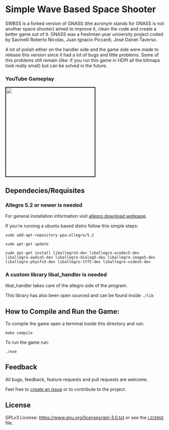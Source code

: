 # Simple Wave Based Space Shooter

SWBSS is a forked  version of GNASS (the acronym stands for GNASS is not another space shooter) aimed to improve it, clean the code and create a better game out of it. GNASS was a freshmen year university project coded by Savinelli Roberto Nicolás, Juan Ignacio Piccardi, José Daniel Taverso.

A lot of polish either on the handler side and the game side were made to release this version since it had a lot of bugs and little problems. Some of this problems still remain (like: if you run this game in HDPI all the bitmaps look really small) but can be solved in the future.

### YouTube Gameplay

<a href="https://www.youtube.com/embed/YEgkpkBWMQY" target="_blank">
<img src="http://img.youtube.com/vi/YEgkpkBWMQY/0.jpg" width="280" border="2" /></a>

## Dependecies/Requisites

### Allegro 5.2 or newer is needed

For general installation information visit [allegro download webpage](https://liballeg.org/download.html).

If you're running a ubuntu based distro follow this simple steps:

```
sudo add-apt-repository ppa:allegro/5.2

sudo apt-get update

sudo apt-get install liballegro5-dev liballegro-acodec5-dev liballegro-audio5-dev liballegro-dialog5-dev liballegro-image5-dev liballegro-physfs5-dev liballegro-ttf5-dev liballegro-video5-dev
```

### A custom library libal_handler is needed

libal_handler takes care of the allegro side of the program.

This library has also been open sourced and can be found inside `./lib`

## How to Compile and Run the Game:

To compile the game open a terminal inside this directory and run: 
```
make compile
```
To run the game run:
```
./exe
```
## Feedback

All bugs, feedback, feature requests and pull requests are welcome.

Feel free to [create an issue](https://github.com/rnsavinelli/SWBSS/issues) or to contribute to the project.

## License

GPLv3 License: https://www.gnu.org/licenses/gpl-3.0.txt or see the 
[`LICENSE`](https://github.com/rnsavinelli/SWBSS/blob/master/LICENSE) file.
